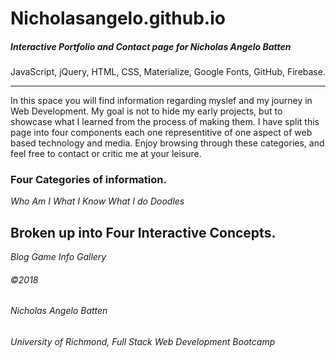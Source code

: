 # Nicholasangelo.github.io
##### Interactive Portfolio and Contact page for Nicholas Angelo Batten

JavaScript, jQuery, HTML, CSS, Materialize, Google Fonts, GitHub, Firebase.
_________________________________________________

In this space you will find information regarding myslef and my journey in Web Development.  My goal is not to hide my early projects, but to showcase what I learned from the process of making them.  I have split this page into four components each one representitive of one aspect of web based technology and media.  Enjoy browsing through these categories, and feel free to contact or critic me at your leisure.   


### Four Categories of information.
*Who Am I*
*What I Know*
*What I do*
*Doodles*

## Broken up into Four Interactive Concepts.
*Blog*
*Game*
*Info*
*Gallery*

###### ©2018
###### Nicholas Angelo Batten
###### University of Richmond, Full Stack Web Development Bootcamp
